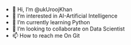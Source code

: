 - 👋 Hi, I’m @ukUroojKhan
- 👀 I’m interested in AI-Artificial Intelligence
- 🌱 I’m currently learning Python
- 💞️ I’m looking to collaborate on Data Scientist
- 📫 How to reach me On Git

<!---
ukUroojKhan/ukUroojKhan is a ✨ special ✨ repository because its `README.md` (this file) appears on your GitHub profile.
You can click the Preview link to take a look at your changes.
--->
